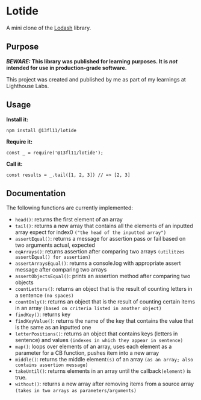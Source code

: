 # Lotide

A mini clone of the [Lodash](https://lodash.com) library.

## Purpose

**_BEWARE:_ This library was published for learning purposes. It is _not_ intended for use in production-grade software.**

This project was created and published by me as part of my learnings at Lighthouse Labs. 

## Usage

**Install it:**

`npm install @13fl11/lotide`

**Require it:**

`const _ = require('@13fl11/lotide');`

**Call it:**

`const results = _.tail([1, 2, 3]) // => [2, 3]`

## Documentation

The following functions are currently implemented:


* `head()`: returns the first element of an array
* `tail()`: returns a new array that contains all the elements of an inputted array expect for index0 `("the head of the inputted array")`
* `assertEqual()`: returns a message for assertion pass or fail based on two arguments actual, expected
* `eqArrays()`: returns assertion after comparing two arrays `(utilitzes assertEqual() for assertion)`
* `assertArraysEqual()`: returns a console.log with appropriate assert message after comparing two arrays
* `assertObjectsEqual()`: prints an assertion method after comparing two objects
* `countLetters()`: returns an object that is the result of counting letters in a sentence `(no spaces)`
* `countOnly()`:  returns an object that is the result of counting certain items in an array `(based on criteria listed in another object)`
* `findKey()`: returns key
* `findKeyValue()`: returns the name of the key that contains the value that is the same as an inputted one
* `letterPositions()`: returns an object that contains keys (letters in sentence) and values `(indexes in which they appear in sentence)`
* `map()`: loops over elements of an array, uses each element as a parameter for a CB function, pushes item into a new array
* `middle()`: returns the middle element`(s)` of an array `(as an array; also contains assertion message)`
* `takeUntil()`:  returns elements in an array until the callback`(element)` is true.
* `without()`: returns a new array after removing items from a source array `(takes in two arrays as parameters/arguments)`


